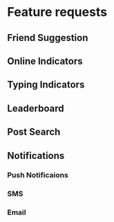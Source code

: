 # Feature requests

## Friend Suggestion

## Online Indicators

## Typing Indicators

## Leaderboard

## Post Search

## Notifications

### Push Notificaions

### SMS

### Email
